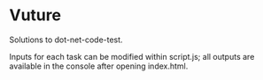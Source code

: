 # Vuture
Solutions to dot-net-code-test.

Inputs for each task can be modified within script.js; all outputs are available in the console after opening index.html.
